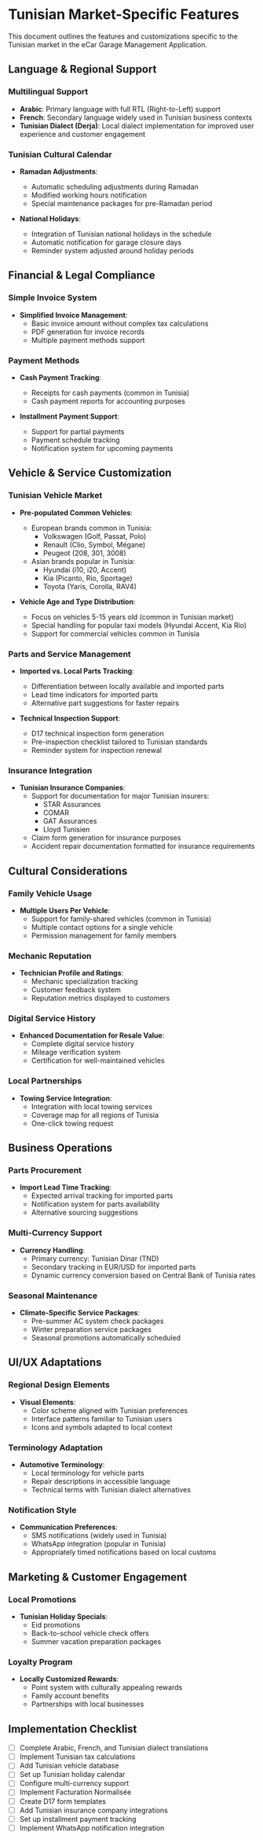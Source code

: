 # Tunisian Market-Specific Features

This document outlines the features and customizations specific to the Tunisian market in the eCar Garage Management Application.

## Language & Regional Support

### Multilingual Support
- **Arabic**: Primary language with full RTL (Right-to-Left) support
- **French**: Secondary language widely used in Tunisian business contexts
- **Tunisian Dialect (Derja)**: Local dialect implementation for improved user experience and customer engagement

### Tunisian Cultural Calendar
- **Ramadan Adjustments**: 
  - Automatic scheduling adjustments during Ramadan
  - Modified working hours notification
  - Special maintenance packages for pre-Ramadan period
  
- **National Holidays**: 
  - Integration of Tunisian national holidays in the schedule
  - Automatic notification for garage closure days
  - Reminder system adjusted around holiday periods

## Financial & Legal Compliance

### Simple Invoice System
- **Simplified Invoice Management**: 
  - Basic invoice amount without complex tax calculations
  - PDF generation for invoice records
  - Multiple payment methods support

### Payment Methods
- **Cash Payment Tracking**:
  - Receipts for cash payments (common in Tunisia)
  - Cash payment reports for accounting purposes
  
- **Installment Payment Support**:
  - Support for partial payments
  - Payment schedule tracking
  - Notification system for upcoming payments

## Vehicle & Service Customization

### Tunisian Vehicle Market
- **Pre-populated Common Vehicles**:
  - European brands common in Tunisia:
    - Volkswagen (Golf, Passat, Polo)
    - Renault (Clio, Symbol, Mégane)
    - Peugeot (208, 301, 3008)
  - Asian brands popular in Tunisia:
    - Hyundai (i10, i20, Accent)
    - Kia (Picanto, Rio, Sportage)
    - Toyota (Yaris, Corolla, RAV4)

- **Vehicle Age and Type Distribution**:
  - Focus on vehicles 5-15 years old (common in Tunisian market)
  - Special handling for popular taxi models (Hyundai Accent, Kia Rio)
  - Support for commercial vehicles common in Tunisia

### Parts and Service Management
- **Imported vs. Local Parts Tracking**:
  - Differentiation between locally available and imported parts
  - Lead time indicators for imported parts
  - Alternative part suggestions for faster repairs

- **Technical Inspection Support**:
  - D17 technical inspection form generation
  - Pre-inspection checklist tailored to Tunisian standards
  - Reminder system for inspection renewal

### Insurance Integration
- **Tunisian Insurance Companies**:
  - Support for documentation for major Tunisian insurers:
    - STAR Assurances
    - COMAR
    - GAT Assurances
    - Lloyd Tunisien
  - Claim form generation for insurance purposes
  - Accident repair documentation formatted for insurance requirements

## Cultural Considerations

### Family Vehicle Usage
- **Multiple Users Per Vehicle**:
  - Support for family-shared vehicles (common in Tunisia)
  - Multiple contact options for a single vehicle
  - Permission management for family members

### Mechanic Reputation
- **Technician Profile and Ratings**:
  - Mechanic specialization tracking
  - Customer feedback system
  - Reputation metrics displayed to customers

### Digital Service History
- **Enhanced Documentation for Resale Value**:
  - Complete digital service history
  - Mileage verification system
  - Certification for well-maintained vehicles

### Local Partnerships
- **Towing Service Integration**:
  - Integration with local towing services
  - Coverage map for all regions of Tunisia
  - One-click towing request

## Business Operations

### Parts Procurement
- **Import Lead Time Tracking**:
  - Expected arrival tracking for imported parts
  - Notification system for parts availability
  - Alternative sourcing suggestions

### Multi-Currency Support
- **Currency Handling**:
  - Primary currency: Tunisian Dinar (TND)
  - Secondary tracking in EUR/USD for imported parts
  - Dynamic currency conversion based on Central Bank of Tunisia rates

### Seasonal Maintenance
- **Climate-Specific Service Packages**:
  - Pre-summer AC system check packages
  - Winter preparation service packages
  - Seasonal promotions automatically scheduled

## UI/UX Adaptations

### Regional Design Elements
- **Visual Elements**:
  - Color scheme aligned with Tunisian preferences
  - Interface patterns familiar to Tunisian users
  - Icons and symbols adapted to local context

### Terminology Adaptation
- **Automotive Terminology**:
  - Local terminology for vehicle parts
  - Repair descriptions in accessible language
  - Technical terms with Tunisian dialect alternatives

### Notification Style
- **Communication Preferences**:
  - SMS notifications (widely used in Tunisia)
  - WhatsApp integration (popular in Tunisia)
  - Appropriately timed notifications based on local customs

## Marketing & Customer Engagement

### Local Promotions
- **Tunisian Holiday Specials**:
  - Eid promotions
  - Back-to-school vehicle check offers
  - Summer vacation preparation packages

### Loyalty Program
- **Locally Customized Rewards**:
  - Point system with culturally appealing rewards
  - Family account benefits
  - Partnerships with local businesses

## Implementation Checklist

- [ ] Complete Arabic, French, and Tunisian dialect translations
- [ ] Implement Tunisian tax calculations
- [ ] Add Tunisian vehicle database
- [ ] Set up Tunisian holiday calendar
- [ ] Configure multi-currency support
- [ ] Implement Facturation Normalisée
- [ ] Create D17 form templates
- [ ] Add Tunisian insurance company integrations
- [ ] Set up installment payment tracking
- [ ] Implement WhatsApp notification integration 